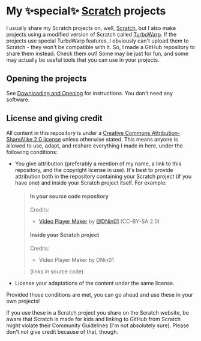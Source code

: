 # My ✨special✨ [Scratch](https://scratch.mit.edu/) projects

I usually share my Scratch projects on, well, [Scratch](https://scratch.mit.edu/), but I also make projects using a modified version of Scratch called [TurboWarp](https://turbowarp.org). If the projects use special TurboWarp features, I obviously can't upload them to Scratch - they won't be compatible with it. So, I made a GitHub repository to share them instead. Check them out! Some may be just for fun, and some may actually be useful tools that you can use in your projects.

## Opening the projects

See [Downloading and Opening](https://github.com/DNin01/Scratch-projects/blob/main/INSTALLING.md) for instructions. You don't need any software.

## License and giving credit

All content in this repository is under a [Creative Commons Attribution-ShareAlike 2.0 license](https://creativecommons.org/licenses/by-sa/2.0/legalcode) unless otherwise stated. This means anyone is allowed to use, adapt, and reshare everything I made in here, under the following conditions:
- You give attribution (preferably a mention of my name, a link to this repository, and the copyright license in use). It's best to provide attribution both in the repository containing your Scratch project (if you have one) and inside your Scratch project itself. For example:
  > #### In your source code repository
  > Credits:
  > - [Video Player Maker](https://github.com/DNin01/Scratch-projects/tree/main/turbowarp/tools/video-player) by [@DNin01](https://github.com/DNin01) (CC-BY-SA 2.0)
  > #### Inside your Scratch project
  > Credits:
  > - Video Player Maker by DNin01
  > 
  > (links in source code)
- License your adaptations of the content under the same license.

Provided those conditions are met, you can go ahead and use these in your own projects!

If you use these in a Scratch project you share on the Scratch website, be aware that Scratch is made for kids and linking to GitHub from Scratch might violate their Community Guidelines (I'm not absolutely sure). Please don't not give credit because of that, though.
